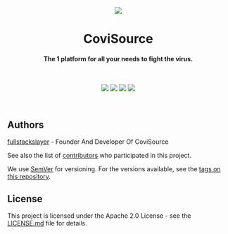 <p align="center">
  <img src="https://user-images.githubusercontent.com/63039748/119088678-19d15f80-ba1a-11eb-9edf-c7410f273ef4.png" />
</p>

<h1 align="center">CoviSource</h1>
  <h4 align="center">The 1 platform for all your needs to fight the virus.</h1>
<br>

<p align="center">
 <img src="https://img.shields.io/github/license/Covisource/covisource-web?color=pink"> <img src="https://img.shields.io/tokei/lines/github/Covisource/covisource-web?color=white&label=lines%20of%20code"> <img src="https://img.shields.io/github/languages/top/Covisource/covisource-web?color=%230xfffff"> <img src="https://img.shields.io/github/repo-size/Covisource/covisource-web?color=orange">
</p>
<br>

## Authors
[fullstackslayer](https://www.github.com/fullstackslayer) - Founder And Developer Of CoviSource

See also the list of [contributors](https://github.com/Covisource/covisource-web/contributors) who participated in this project.

We use [SemVer](http://semver.org/) for versioning. For the versions available, see the [tags on this repository](https://github.com/Covisource/covisource-web/tags). 

## License

This project is licensed under the Apache 2.0 License - see the [LICENSE.md](LICENSE) file for details.
